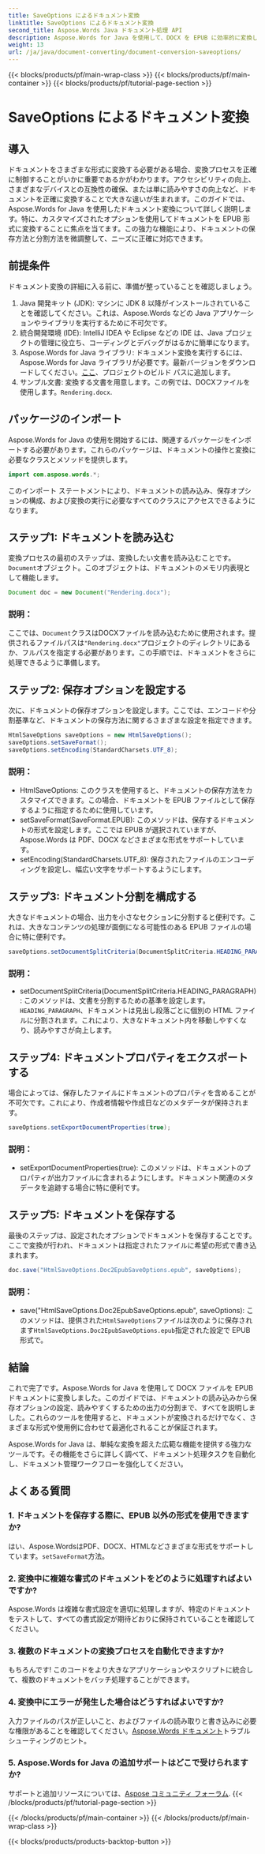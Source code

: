 ```yaml
---
title: SaveOptions によるドキュメント変換
linktitle: SaveOptions によるドキュメント変換
second_title: Aspose.Words Java ドキュメント処理 API
description: Aspose.Words for Java を使用して、DOCX を EPUB に効率的に変換します。このステップ バイ ステップ ガイドでは、保存オプションをカスタマイズし、コンテンツを分割し、ドキュメント プロパティをエクスポートする方法を学習します。
weight: 13
url: /ja/java/document-converting/document-conversion-saveoptions/
---
```


{{< blocks/products/pf/main-wrap-class >}}
{{< blocks/products/pf/main-container >}}
{{< blocks/products/pf/tutorial-page-section >}}

# SaveOptions によるドキュメント変換


## 導入

ドキュメントをさまざまな形式に変換する必要がある場合、変換プロセスを正確に制御することがいかに重要であるかがわかります。アクセシビリティの向上、さまざまなデバイスとの互換性の確保、または単に読みやすさの向上など、ドキュメントを正確に変換することで大きな違いが生まれます。このガイドでは、Aspose.Words for Java を使用したドキュメント変換について詳しく説明します。特に、カスタマイズされたオプションを使用してドキュメントを EPUB 形式に変換することに焦点を当てます。この強力な機能により、ドキュメントの保存方法と分割方法を微調整して、ニーズに正確に対応できます。

## 前提条件

ドキュメント変換の詳細に入る前に、準備が整っていることを確認しましょう。

1. Java 開発キット (JDK): マシンに JDK 8 以降がインストールされていることを確認してください。これは、Aspose.Words などの Java アプリケーションやライブラリを実行するために不可欠です。
2. 統合開発環境 (IDE): IntelliJ IDEA や Eclipse などの IDE は、Java プロジェクトの管理に役立ち、コーディングとデバッグがはるかに簡単になります。
3.  Aspose.Words for Java ライブラリ: ドキュメント変換を実行するには、Aspose.Words for Java ライブラリが必要です。最新バージョンをダウンロードしてください。[ここ](https://releases.aspose.com/words/java/)、プロジェクトのビルド パスに追加します。
4. サンプル文書: 変換する文書を用意します。この例では、DOCXファイルを使用します。`Rendering.docx`.

## パッケージのインポート

Aspose.Words for Java の使用を開始するには、関連するパッケージをインポートする必要があります。これらのパッケージは、ドキュメントの操作と変換に必要なクラスとメソッドを提供します。

```java
import com.aspose.words.*;
```

このインポート ステートメントにより、ドキュメントの読み込み、保存オプションの構成、および変換の実行に必要なすべてのクラスにアクセスできるようになります。

## ステップ1: ドキュメントを読み込む

変換プロセスの最初のステップは、変換したい文書を読み込むことです。`Document`オブジェクト。このオブジェクトは、ドキュメントのメモリ内表現として機能します。

```java
Document doc = new Document("Rendering.docx");
```

### 説明：

ここでは、`Document`クラスはDOCXファイルを読み込むために使用されます。提供されるファイルパスは`"Rendering.docx"`プロジェクトのディレクトリにあるか、フルパスを指定する必要があります。この手順では、ドキュメントをさらに処理できるように準備します。

## ステップ2: 保存オプションを設定する

次に、ドキュメントの保存オプションを設定します。ここでは、エンコードや分割基準など、ドキュメントの保存方法に関するさまざまな設定を指定できます。

```java
HtmlSaveOptions saveOptions = new HtmlSaveOptions();
saveOptions.setSaveFormat();
saveOptions.setEncoding(StandardCharsets.UTF_8);
```

### 説明：

- HtmlSaveOptions: このクラスを使用すると、ドキュメントの保存方法をカスタマイズできます。この場合、ドキュメントを EPUB ファイルとして保存するように指定するために使用しています。
- setSaveFormat(SaveFormat.EPUB): このメソッドは、保存するドキュメントの形式を設定します。ここでは EPUB が選択されていますが、Aspose.Words は PDF、DOCX などさまざまな形式をサポートしています。
- setEncoding(StandardCharsets.UTF_8): 保存されたファイルのエンコーディングを設定し、幅広い文字をサポートするようにします。

## ステップ3: ドキュメント分割を構成する

大きなドキュメントの場合、出力を小さなセクションに分割すると便利です。これは、大きなコンテンツの処理が面倒になる可能性のある EPUB ファイルの場合に特に便利です。

```java
saveOptions.setDocumentSplitCriteria(DocumentSplitCriteria.HEADING_PARAGRAPH);
```

### 説明：

-  setDocumentSplitCriteria(DocumentSplitCriteria.HEADING_PARAGRAPH): このメソッドは、文書を分割するための基準を設定します。`HEADING_PARAGRAPH`、ドキュメントは見出し段落ごとに個別の HTML ファイルに分割されます。これにより、大きなドキュメント内を移動しやすくなり、読みやすさが向上します。

## ステップ4: ドキュメントプロパティをエクスポートする

場合によっては、保存したファイルにドキュメントのプロパティを含めることが不可欠です。これにより、作成者情報や作成日などのメタデータが保持されます。

```java
saveOptions.setExportDocumentProperties(true);
```

### 説明：

- setExportDocumentProperties(true): このメソッドは、ドキュメントのプロパティが出力ファイルに含まれるようにします。ドキュメント関連のメタデータを追跡する場合に特に便利です。

## ステップ5: ドキュメントを保存する

最後のステップは、設定されたオプションでドキュメントを保存することです。ここで変換が行われ、ドキュメントは指定されたファイルに希望の形式で書き込まれます。

```java
doc.save("HtmlSaveOptions.Doc2EpubSaveOptions.epub", saveOptions);
```

### 説明：

-  save("HtmlSaveOptions.Doc2EpubSaveOptions.epub", saveOptions): このメソッドは、提供された`HtmlSaveOptions`ファイルは次のように保存されます`HtmlSaveOptions.Doc2EpubSaveOptions.epub`指定された設定で EPUB 形式で。

## 結論

これで完了です。Aspose.Words for Java を使用して DOCX ファイルを EPUB ドキュメントに変換しました。このガイドでは、ドキュメントの読み込みから保存オプションの設定、読みやすくするための出力の分割まで、すべてを説明しました。これらのツールを使用すると、ドキュメントが変換されるだけでなく、さまざまな形式や使用例に合わせて最適化されることが保証されます。

Aspose.Words for Java は、単純な変換を超えた広範な機能を提供する強力なツールです。その機能をさらに詳しく調べて、ドキュメント処理タスクを自動化し、ドキュメント管理ワークフローを強化してください。

## よくある質問

### 1. ドキュメントを保存する際に、EPUB 以外の形式を使用できますか?

はい、Aspose.WordsはPDF、DOCX、HTMLなどさまざまな形式をサポートしています。`setSaveFormat`方法。

### 2. 変換中に複雑な書式のドキュメントをどのように処理すればよいですか?

Aspose.Words は複雑な書式設定を適切に処理しますが、特定のドキュメントをテストして、すべての書式設定が期待どおりに保持されていることを確認してください。

### 3. 複数のドキュメントの変換プロセスを自動化できますか?

もちろんです! このコードをより大きなアプリケーションやスクリプトに統合して、複数のドキュメントをバッチ処理することができます。

### 4. 変換中にエラーが発生した場合はどうすればよいですか?

入力ファイルのパスが正しいこと、およびファイルの読み取りと書き込みに必要な権限があることを確認してください。[Aspose.Words ドキュメント](https://reference.aspose.com/words/java/)トラブルシューティングのヒント。

### 5. Aspose.Words for Java の追加サポートはどこで受けられますか?

サポートと追加リソースについては、[Aspose コミュニティ フォーラム](https://forum.aspose.com/c/words/8).
{{< /blocks/products/pf/tutorial-page-section >}}

{{< /blocks/products/pf/main-container >}}
{{< /blocks/products/pf/main-wrap-class >}}

{{< blocks/products/products-backtop-button >}}
